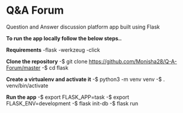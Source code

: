# Q&A Forum
Question and Answer discussion platform app built using Flask

**To run the app locally follow the below steps..**

__Requirements__
-flask
-werkzeug
-click

__Clone the repository__
-$ git clone https://github.com/Monisha28/Q-A-Forum/master
-$ cd flask

__Create a virtualenv and activate it__
-$ python3 -m venv venv
-$ . venv/bin/activate

__Run the app__
-$ export FLASK_APP=task
-$ export FLASK_ENV=development
-$ flask init-db
-$ flask run
